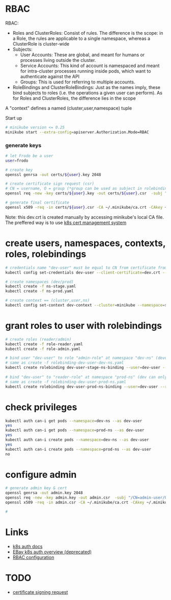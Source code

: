 # RBAC

RBAC:
- Roles and ClusterRoles: Consist of rules. The difference is the scope: 
in a Role, the rules are applicable to a single namespace, whereas a ClusterRole is cluster-wide
- Subjects:
  - User Accounts: These are global, and meant for humans or processes living outside the cluster.
  - Service Accounts: This kind of account is namespaced and meant for intra-cluster processes running inside pods, which want to authenticate against the API
  - Groups: This is used for referring to multiple accounts.
- RoleBindings and ClusterRoleBindings: Just as the names imply, these bind subjects to roles (i.e. the operations a given user can perform).
As for Roles and ClusterRoles, the difference lies in the scope

A "context" defines a named (cluster,user,namespace) tuple

Start up
```bash
# minikube version <= 0.25
minikube start --extra-config=apiserver.Authorization.Mode=RBAC 
```

### generate keys
```bash
# let Frodo be a user
user=frodo

# create key
openssl genrsa -out certs/${user}.key 2048

# create certificate sign request (csr)
# CN = username, O = group (*group can be used as subject in rolebinding later)
openssl req -new -key certs/${user}.key -out certs/${user}.csr  -subj "/CN=${user}"

# generate final certificate
openssl x509 -req -in certs/${user}.csr -CA ~/.minikube/ca.crt -CAkey ~/.minikube/ca.key -CAcreateserial -out certs/${user}.crt -days 500
```

Note: this dev.crt is created manually by accessing minikube's local CA file. The preffered way is 
to use [k8s cert management system](https://v1-9.docs.kubernetes.io/docs/tasks/tls/managing-tls-in-a-cluster/)

# create users, namespaces, contexts, roles, rolebindings
```bash
# credentials name "dev-user" must be equal to CN from certificate from above
kubectl config set-credentials dev-user --client-certificate=dev.crt --client-key=dev.key

# create namespaces (dev/prod)
kubectl create -f ns-stage.yaml
kubectl create -f ns-prod.yaml

# create context == (cluster,user,ns)
kubectl config set-context dev-context --cluster=minikube --namespace=stage-ns --user=dev-user
```

# grant roles to user with rolebindings
```bash
# create roles (reader/admin)
kubectl create -f role-reader.yaml 
kubectl create -f role-admin.yaml

# bind user "dev-user" to role "admin-role" at namespace "dev-ns" (developer is and admin in his namespace)
# same as create -f rolebinding-dev-user-dev-ns.yaml
kubectl create rolebinding dev-user-stage-ns-binding --user=dev-user --role=admin-role --namespace=stage-ns
 
# bind "dev-user" to "reader-role" at namespace "prod-ns" (dev can only read at production)
# same as create -f rolebinding-dev-user-prod-ns.yaml
kubectl create rolebinding dev-user-prod-ns-binding --user=dev-user --role=reader-role --namespace=prod-ns
```


# check privileges
```bash
kubectl auth can-i get pods --namespace=dev-ns --as dev-user
yes
kubectl auth can-i get pods --namespace=prod-ns --as dev-user
yes
kubectl auth can-i create pods --namespace=dev-ns --as dev-user
yes
kubectl auth can-i create pods --namespace=prod-ns --as dev-user
no
```


# configure admin
```bash
# generate admin key & cert
openssl genrsa -out admin.key 2048
openssl req -new -key admin.key -out admin.csr  -subj "/CN=admin-user/O=admin-group"
openssl x509 -req -in admin.csr -CA ~/.minikube/ca.crt -CAkey ~/.minikube/ca.key -CAcreateserial -out admin.crt -days 500

#

```

# Links
- [k8s auth docs](https://kubernetes.io/docs/admin/authentication/)
- [EBay k8s auth overview (deprecated)](https://github.com/eBay/Kubernetes/blob/master/docs/user-guide/kubeconfig-file.md)
- [RBAC configuration](https://docs.bitnami.com/kubernetes/how-to/configure-rbac-in-your-kubernetes-cluster/#step-5-test-the-rbac-rule)

# TODO
- [certificate signing request](https://kubernetes.io/docs/tasks/tls/managing-tls-in-a-cluster/)
